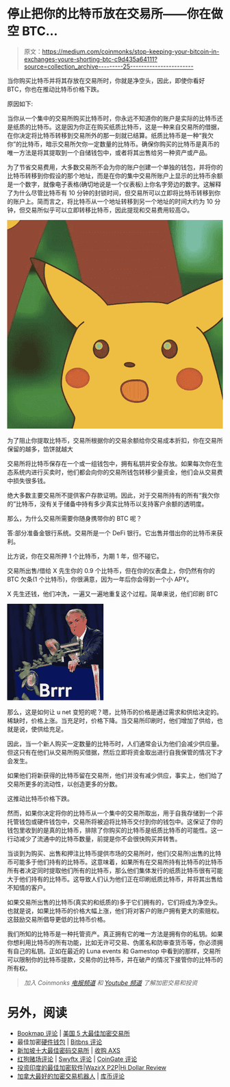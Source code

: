 # 停止把你的比特币放在交易所——你在做空 BTC…

> 原文：<https://medium.com/coinmonks/stop-keeping-your-bitcoin-in-exchanges-youre-shorting-btc-c9d435a64111?source=collection_archive---------25----------------------->

当你购买比特币并将其存放在交易所时，你就是净空头，因此，即使你看好 BTC，你也在推动比特币价格下跌。

原因如下:

当你从一个集中的交易所购买比特币时，你永远不知道你的账户是实际的比特币还是纸质的比特币。这是因为你正在购买纸质比特币，这是一种来自交易所的借据，在你决定将比特币转移到交易所外的那一刻就已结算。纸质比特币是一种“我欠你”的比特币，暗示交易所欠你一定数量的比特币。确保你购买的比特币是真币的唯一方法是将其提取到一个自储钱包中，或者将其出售给另一种资产或产品。

为了节省交易费用，大多数交易所不会为你的账户创建一个单独的钱包，并将你的比特币转移到你假设的那个地址，而是在你的集中交易所账户上显示的比特币余额是一个数字，就像电子表格(确切地说是一个仪表板)上你名字旁边的数字。这解释了为什么尽管比特币有 10 分钟的封锁时间，但交易所可以立即将比特币转移到你的账户上。简而言之，将比特币从一个地址转移到另一个地址的时间大约为 10 分钟，但交易所似乎可以立即转移比特币，因此提现和交易费用较高😉。

![](img/ea4c624c4a381c97ccbd12dcb1dd1e32.png)

为了阻止你提取比特币，交易所根据你的交易余额给你交易成本折扣，你在交易所保留的越多，馅饼就越大

交易所将比特币保存在一个或一组钱包中，拥有私钥并安全存放。如果每次你在生态系统内进行买卖时，他们都会向你的交易所钱包转移少量资金，他们会从交易费中损失很多钱。

绝大多数主要交易所不提供客户存款证明。因此，对于交易所持有的所有“我欠你的”比特币，没有关于储备中持有多少真实比特币以支持客户余额的透明度。

那么，为什么交易所需要你随身携带你的 BTC 呢？

答:部分准备金银行系统。交易所是一个 DeFi 银行。它出售并借出你的比特币来获利。

比方说，你在交易所押 1 个比特币，为期 1 年，但不碰它。

交易所出售/借给 X 先生你的 0.9 个比特币，但在你的仪表盘上，你仍然有你的 BTC 欠条(1 个比特币)，你很满意，因为一年后你会得到一个小 APY。

X 先生还钱，他们冲洗，一遍又一遍地重复这个过程。简单来说，他们印刷 BTC

![](img/81d0f8e10426dfa2058121177530d343.png)

那么，这是如何让 u net 变短的呢？嗯，比特币的价格是通过需求和供给决定的。稀缺时，价格上涨。当充足时，价格下降。当交易所印刷时，他们增加了供给，也就是说，使供给充足。

因此，当一个新人购买一定数量的比特币时，人们通常会认为他们会减少供应量。但这只有在他们从交易所购买借据，然后立即将资金取出进行自我保管的情况下才会发生。

如果他们将新获得的比特币留在交易所，他们并没有减少供应，事实上，他们给了交易所更多的流动性，以创造更多的分数。

这推动比特币价格下跌。

然而，如果你决定将你的比特币从一个集中的交易所取出，用于自我存储到一个非托管钱包或硬件钱包中，交易所将被迫将比特币交付到你的钱包中。这保证了你的钱包里收到的是真的比特币，排除了你购买的比特币是纸质比特币的可能性。这一行动减少了流通中的比特币数量，前提是你不会很快购买并转售。

当谈到为购买、出售和押注比特币提供市场的交易所时，他们(交易所)出售的比特币可能多于他们持有的比特币。这意味着，如果所有在交易所持有比特币的比特币所有者决定同时提取他们所有的比特币，那么他们集体发行的纸质比特币很有可能大于他们持有的比特币。这导致人们认为他们正在印刷纸质比特币，并将其出售给不知情的客户。

如果交易所出售的比特币(真实的和纸质的)多于它们拥有的，它们将成为净空头。也就是说，如果比特币的价格大幅上涨，他们将对客户的账户拥有更大的索赔权。这鼓励交易所倡导更低的比特币价格。

我们所知的比特币是一种托管资产。真正拥有它的唯一方法是拥有你的私钥。如果你想利用比特币的所有功能，比如无许可交易、伪匿名和防审查货币等，你必须拥有自己的私钥。正如在最近的 Luna events 和 Gamestop 中看到的那样，交易所可以限制你的比特币提款，交易你的比特币，并在破产的情况下接管你的比特币的所有权。

> *加入 Coinmonks* [*电报频道*](https://t.me/coincodecap) *和* [*Youtube 频道*](https://www.youtube.com/c/coinmonks/videos) *了解加密交易和投资*

# 另外，阅读

*   [Bookmap 评论](https://coincodecap.com/bookmap-review-2021-best-trading-software) | [美国 5 大最佳加密交易所](https://coincodecap.com/crypto-exchange-usa)
*   最佳加密[硬件钱包](/coinmonks/hardware-wallets-dfa1211730c6) | [Bitbns 评论](/coinmonks/bitbns-review-38256a07e161)
*   [新加坡十大最佳密码交易所](https://coincodecap.com/crypto-exchange-in-singapore) | [收购 AXS](https://coincodecap.com/buy-axs-token)
*   [红狗赌场评论](https://coincodecap.com/red-dog-casino-review) | [Swyftx 评论](https://coincodecap.com/swyftx-review) | [CoinGate 评论](https://coincodecap.com/coingate-review)
*   [投资印度的最佳加密软件](https://coincodecap.com/best-crypto-to-invest-in-india-in-2021)|[WazirX P2P](https://coincodecap.com/wazirx-p2p)|[Hi Dollar Review](https://coincodecap.com/hi-dollar-review)
*   [加拿大最好的加密交易机器人](https://coincodecap.com/5-best-crypto-trading-bots-in-canada) | [库币评论](https://coincodecap.com/kucoin-review)